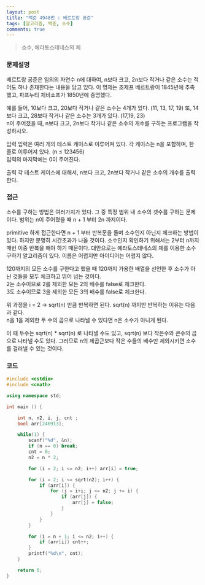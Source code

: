 ```yaml
---
layout: post
title: "백준 4948번 : 베르트랑 공준"
tags: [알고리즘, 백준, 소수]
comments: true
---
```


> 소수, 에라토스테네스의 체  

### 문제설명  
베르트랑 공준은 임의의 자연수 n에 대하여, n보다 크고, 2n보다 작거나 같은 소수는 적어도 하나 존재한다는 내용을 담고 있다. 이 명제는 조제프 베르트랑이 1845년에 추측했고, 파프누티 체비쇼프가 1850년에 증명했다.  

예를 들어, 10보다 크고, 20보다 작거나 같은 소수는 4개가 있다. (11, 13, 17, 19) 또, 14보다 크고, 28보다 작거나 같은 소수는 3개가 있다. (17,19, 23)  
n이 주어졌을 때, n보다 크고, 2n보다 작거나 같은 소수의 개수를 구하는 프로그램을 작성하시오.  

입력
입력은 여러 개의 테스트 케이스로 이루어져 있다. 각 케이스는 n을 포함하며, 한 줄로 이루어져 있다. (n ≤ 123456)  
입력의 마지막에는 0이 주어진다.  

출력
각 테스트 케이스에 대해서, n보다 크고, 2n보다 작거나 같은 소수의 개수를 출력한다.  

### 접근  
소수를 구하는 방법은 여러가지가 있다. 그 중 특정 범위 내 소수의 갯수를 구하는 문제이다. 범위는 n이 주어졌을 때 n + 1 부터 2n 까지이다.  

primitive 하게 접근한다면 n + 1 부터 반복문을 돌며 소수인지 아닌지 체크하는 방법이 있다. 하지만 분명히 시간초과가 나올 것이다. 소수인지 확인하기 위해서는 2부터 n까지 매번 이중 반복을 해야 하기 때문이다. 대안으로는 에라토스테네스의 체를 이용한 소수 구하기 알고리즘이 있다. 이름은 어렵지만 아이디어는 어렵지 않다.  

120까지의 모든 소수를 구한다고 했을 때 120까지 가용한 배열을 선언한 후 소수가 아닌 것들을 모두 체크하고 뛰어 넘는 것이다.  
2는 소수이므로 2를 제외한 모든 2의 배수를 false로 체크한다.  
3도 소수이므로 3을 제외한 모든 3의 배수를 false로 체크한다.  

위 과정을 i = 2 -> sqrt(n) 만큼 반복하면 된다. sqrt(n) 까지만 반복하는 이유는 다음과 같다.  
n을 1을 제외한 두 수의 곱으로 나타낼 수 있다면 n은 소수가 아니게 된다.  

이 때 두수는 sqrt(n) * sqrt(n) 로 나타낼 수도 있고, sqrt(n) 보다 작은수와 큰수의 곱으로 나타낼 수도 있다. 그러므로 n의 제곱근보다 작은 수들의 배수만 제외시키면 소수를 걸러낼 수 있는 것이다.  

### 코드  
~~~c++
#include <cstdio>
#include <cmath>

using namespace std;

int main () {

    int n, n2, i, j, cnt ;
    bool arr[246913];

    while(1) {
        scanf("%d", &n);
        if (n == 0) break;
        cnt = 0;
        n2 = n * 2;

        for (i = 2; i <= n2; i++) arr[i] = true;

        for (i = 2; i <= sqrt(n2); i++) {
            if (arr[i]) {
                for (j = i+i; j <= n2; j += i) {
                    if (arr[j]) {
                        arr[j] = false;
                    }
                }
            }
        }

        for (i = n + 1; i <= n2; i++) {
            if (arr[i]) cnt++;
        }
        printf("%d\n", cnt);
    }

    return 0;
}
~~~